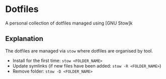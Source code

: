 # Dotfiles
A personal collection of dotfiles managed using [GNU Stow]k


## Explanation
The dotfiles are managed via `stow` where dotfiles are organised by tool.

* Install for the first time: `stow <FOLDER_NAME>`
* Update symlinks (if new files have been added: `stow -R <FOLDER_NAME>`)
* Remove folder: `stow -D <FOLDER_NAME>`

